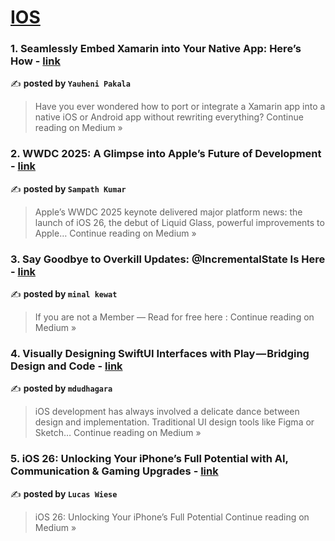 
<h1><a href=https://medium.com/tag/ios/recommended target="_blank" rel="noopener noreferrer">IOS</a></h1>
<h3>1. Seamlessly Embed Xamarin into Your Native App: Here’s How - <a href="https://wcoder.medium.com/seamlessly-embed-xamarin-into-your-native-app-heres-how-452d8946ebc0?source=rss------ios-5" target="_blank" rel="noopener noreferrer">link</a></h3>

✍️ **posted by `Yauheni Pakala`**

<blockquote>Have you ever wondered how to port or integrate a Xamarin app into a native iOS or Android app without rewriting everything?
Continue reading on Medium »</blockquote>

<h3>2. WWDC 2025: A Glimpse into Apple’s Future of Development - <a href="https://medium.com/@sampath27/wwdc-2025-a-glimpse-into-apples-future-of-development-0484356f59c3?source=rss------ios-5" target="_blank" rel="noopener noreferrer">link</a></h3>

✍️ **posted by `Sampath Kumar`**

<blockquote>Apple’s WWDC 2025 keynote delivered major platform news: the launch of iOS 26, the debut of Liquid Glass, powerful improvements to Apple…
Continue reading on Medium »</blockquote>

<h3>3. Say Goodbye to Overkill Updates: @IncrementalState Is Here - <a href="https://medium.com/@minalkewat/say-goodbye-to-overkill-updates-incrementalstate-is-here-6db497d1b493?source=rss------ios-5" target="_blank" rel="noopener noreferrer">link</a></h3>

✍️ **posted by `minal kewat`**

<blockquote>If you are not a Member — Read for free here :
Continue reading on Medium »</blockquote>

<h3>4. Visually Designing SwiftUI Interfaces with Play — Bridging Design and Code - <a href="https://medium.com/@mddudhagara16/visually-designing-swiftui-interfaces-with-play-bridging-design-and-code-730b98ef2e23?source=rss------ios-5" target="_blank" rel="noopener noreferrer">link</a></h3>

✍️ **posted by `mdudhagara`**

<blockquote>iOS development has always involved a delicate dance between design and implementation. Traditional UI design tools like Figma or Sketch…
Continue reading on Medium »</blockquote>

<h3>5. iOS 26: Unlocking Your iPhone’s Full Potential with AI, Communication & Gaming Upgrades - <a href="https://medium.com/@lucas.wiese/ios-26-unlocking-your-iphones-full-potential-with-ai-communication-gaming-upgrades-d6667c0936e1?source=rss------ios-5" target="_blank" rel="noopener noreferrer">link</a></h3>

✍️ **posted by `Lucas Wiese`**

<blockquote>iOS 26: Unlocking Your iPhone’s Full Potential
Continue reading on Medium »</blockquote>

